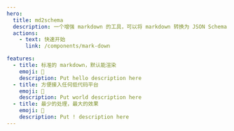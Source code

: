 ```yaml
---
hero:
  title: md2schema
  description: 一个增强 markdown 的工具，可以将 markdown 转换为 JSON Schema
  actions:
    - text: 快速开始
      link: /components/mark-down

features:
  - title: 标准的 markdown，默认能渲染
    emoji: 💎
    description: Put hello description here
  - title: 方便接入任何低代码平台
    emoji: 🌈
    description: Put world description here
  - title: 最少的处理，最大的效果
    emoji: 🚀
    description: Put ! description here
---
```

